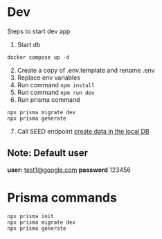 # Dev
Steps to start dev app

1. Start db
```
docker compose up -d

```

2. Create a copy of .env.template and rename .env
3. Replace env variables
4. Run command ``` npm install ```
5. Run command ``` npm run dev ```
6. Run prisma command 
``` 
npx prisma migrate dev
npx prisma generate

```

7. Call SEED endpoint [create data in the local DB](http://localhost:3000/api/seed)

## Note: Default user

__user:__ test1@google.com
__password__ 123456

# Prisma commands
```
npx prisma init
npx prisma migrate dev
npx prisma generate

```